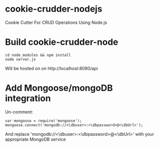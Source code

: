 # cookie-crudder-nodejs
Cookie Cutter For CRUD Operations Using Node.js

Build cookie-crudder-node
==========================
```
cd node_modules && npm install
node server.js
```
Will be hosted on on http://localhost:8080/api

Add Mongoose/mongoDB integration
================================
Un-comment:
```
var mongoose = require('mongoose');
mongoose.connect('mongodb://<\dbuser>:<\dbpassword>@<\dbUrl>');
```
And replace 'mongodb://<\dbuser>:<\dbpassword>@<\dbUrl>' with your appropriate MongoDB service
